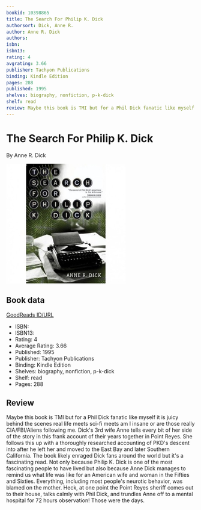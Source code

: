 ```yaml
---
bookid: 10398865
title: The Search For Philip K. Dick 
authorsort: Dick, Anne R.
author: Anne R. Dick
authors: 
isbn: 
isbn13: 
rating: 4
avgrating: 3.66
publisher: Tachyon Publications
binding: Kindle Edition
pages: 288
published: 1995
shelves: biography, nonfiction, p-k-dick
shelf: read
review: Maybe this book is TMI but for a Phil Dick fanatic like myself it is juicy behind the scenes real life meets sci-fi meets am I insane or are those really CIA/FBI/Aliens following me. Dick's 3rd wife Anne tells every bit of her side of the story in this frank account of their years together in Point Reyes. She follows this up with a thoroughly researched accounting of PKD's descent into <insert your favorite derogatory term here> after he left her and moved to the East Bay and later Southern California. The book likely enraged Dick fans around the world but it's a fascinating read. Not only because Philip K. Dick is one of the most fascinating people to have lived but also because Anne Dick manages to remind us what life was like for an American wife and woman in the Fifties and Sixties. Everything, including most people's neurotic behavior, was blamed on the mother. Heck, at one point the Point Reyes sheriff comes out to their house, talks calmly with Phil Dick, and trundles Anne off to a mental hospital for 72 hours observation! Those were the days. 
---
```


# The Search For Philip K. Dick 

By Anne R. Dick

![](../../assets/bookcovers/1327864748l/10398865.jpg)

## Book data

[GoodReads ID/URL](https://www.goodreads.com/book/show/10398865)

- ISBN: 
- ISBN13: 
- Rating: 4
- Average Rating: 3.66
- Published: 1995
- Publisher: Tachyon Publications
- Binding: Kindle Edition
- Shelves: biography, nonfiction, p-k-dick
- Shelf: read
- Pages: 288

## Review

Maybe this book is TMI but for a Phil Dick fanatic like myself it is juicy behind the scenes real life meets sci-fi meets am I insane or are those really CIA/FBI/Aliens following me. Dick's 3rd wife Anne tells every bit of her side of the story in this frank account of their years together in Point Reyes. She follows this up with a thoroughly researched accounting of PKD's descent into <insert your favorite derogatory term here> after he left her and moved to the East Bay and later Southern California. The book likely enraged Dick fans around the world but it's a fascinating read. Not only because Philip K. Dick is one of the most fascinating people to have lived but also because Anne Dick manages to remind us what life was like for an American wife and woman in the Fifties and Sixties. Everything, including most people's neurotic behavior, was blamed on the mother. Heck, at one point the Point Reyes sheriff comes out to their house, talks calmly with Phil Dick, and trundles Anne off to a mental hospital for 72 hours observation! Those were the days. 

